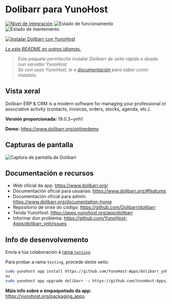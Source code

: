 <!--
NOTA: Este README foi creado automáticamente por <https://github.com/YunoHost/apps/tree/master/tools/readme_generator>
NON debe editarse manualmente.
-->

# Dolibarr para YunoHost

[![Nivel de integración](https://apps.yunohost.org/badge/integration/dolibarr)](https://ci-apps.yunohost.org/ci/apps/dolibarr/)
![Estado de funcionamento](https://apps.yunohost.org/badge/state/dolibarr)
![Estado de mantemento](https://apps.yunohost.org/badge/maintained/dolibarr)

[![Instalar Dolibarr con YunoHost](https://install-app.yunohost.org/install-with-yunohost.svg)](https://install-app.yunohost.org/?app=dolibarr)

*[Le este README en outros idiomas.](./ALL_README.md)*

> *Este paquete permíteche instalar Dolibarr de xeito rápido e doado nun servidor YunoHost.*  
> *Se non usas YunoHost, le a [documentación](https://yunohost.org/install) para saber como instalalo.*

## Vista xeral

Dolibarr ERP & CRM is a modern software for managing your professional or associative activity (contacts, invoices, orders, stocks, agenda, etc.).

**Versión proporcionada:** 19.0.3~ynh1

**Demo:** <https://www.dolibarr.org/onlinedemo>

## Capturas de pantalla

![Captura de pantalla de Dolibarr](./doc/screenshots/screenshot.jpg)

## Documentación e recursos

- Web oficial da app: <https://www.dolibarr.org/>
- Documentación oficial para usuarias: <https://www.dolibarr.org/#features>
- Documentación oficial para admin: <https://www.dolibarr.org/documentation-home>
- Repositorio de orixe do código: <https://github.com/Dolibarr/dolibarr>
- Tenda YunoHost: <https://apps.yunohost.org/app/dolibarr>
- Informar dun problema: <https://github.com/YunoHost-Apps/dolibarr_ynh/issues>

## Info de desenvolvemento

Envía a túa colaboración á [rama `testing`](https://github.com/YunoHost-Apps/dolibarr_ynh/tree/testing).

Para probar a rama `testing`, procede deste xeito:

```bash
sudo yunohost app install https://github.com/YunoHost-Apps/dolibarr_ynh/tree/testing --debug
ou
sudo yunohost app upgrade dolibarr -u https://github.com/YunoHost-Apps/dolibarr_ynh/tree/testing --debug
```

**Máis info sobre o empaquetado da app:** <https://yunohost.org/packaging_apps>
